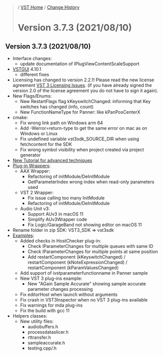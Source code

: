 >/ [VST Home](../) / [Change History](./Index.md)
>
># Version 3.7.3 (2021/08/10)

## Version 3.7.3 (2021/08/10)

- Interface changes:
  - update documentation of IPlugViewContentScaleSupport
- [VSTGUI](../What+is+the+VST+3+SDK/VSTGUI.md) 4.10.1
  - different fixes
- Licensing has changed to version 2.2.1! Please read the new license agreement [VST 3 Licensing Issues](../VST+3+Licensing/Index.md). (if you have already signed the version 2.0 of the license agreement you do not have to sign it again).
- New Flags/Enums:
  - New RestartFlags flag kKeyswitchChanged: informing that Key switches has changed (info, count)
  - New FunctionNameType for Panner: like kPanPosCenterX
- cmake:
  - Fix wrong link path on Windows arm 64
  - Add -Werror=return-type to get the same error on mac as on Windows or Linux
  - Fix undefined variable vst3sdk_SOURCE_DIR when using fetchcontent for the SDK
  - Fix wrong symbol visibility when project created via project generator
- [New Tutorial for advanced techniques](../Tutorials/Advanced+VST+3+techniques.md)
- [Plug-in Wrappers](../What+is+the+VST+3+SDK/Wrappers/Index.md):
  - AAX Wrapper:
    - Refactoring of initModule/DeInitModule
    - GetParameterIndex wrong index when read-only parameters used
  - VST 2 Wrapper:
    - Fix issue calling too many InitModule
    - Refactoring of initModule/DeInitModule
  - Audio Unit v3:
    - Support AUv3 in macOS 11
    - Simplify AUv3Wrapper code
    - Fix Logic/GarageBand not showing editor on macOS 11
- Rename folder in zip SDK: VST3_SDK => vst3sdk
- [Examples](../What+is+the+VST+3+SDK/Plug-in+Examples.md):
  - Added checks in HostChecker plug-in:
    - Check IParameterChanges for multiple queues with same ID
    - Check IParameterChanges for multiple points at same position
    - Add restartComponent (kKeyswitchChanged) / restartComponent (kNoteExpressionChanged) / restartComponent (kParamValuesChanged)
  - Add support of ivstparameterfunctionname in Panner sample
  - New VST 3 plug-ins example:
    - New "AGain Sample Accurate" showing sample accurate parameter changes processing
  - Fix editorHost when launch without arguments
  - Fix crash in VST3Inspector when no VST 3 plug-ins available
  - Fix warnings for mda plug-ins
  - Fix the build with gcc 11
- Helpers classes:
  - New utility files:
    - audiobuffers.h
    - processdataslicer.h
    - rttransfer.h
    - sampleaccurate.h
    - testing.cpp/.h
